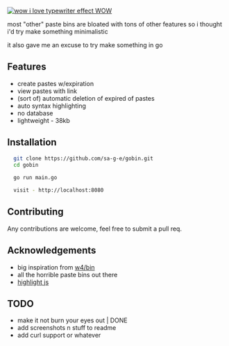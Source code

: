 [![wow i love typewriter effect WOW](https://readme-typing-svg.demolab.com?font=Fira+Code&pause=700&multiline=true&repeat=false&width=600&height=100&lines=gobin+-+a+minimalistic+paste+bin+written+in+go;first+go+project+%F0%9F%A4%91)](https://saeg.xyz)

most "other" paste bins are bloated with tons of other features so i thought i'd try make something minimalistic

it also gave me an excuse to try make something in go
## Features

- create pastes w/expiration
- view pastes with link
- (sort of) automatic deletion of expired of pastes
- auto syntax highlighting
- no database
- lightweight - 38kb



## Installation

```bash
  git clone https://github.com/sa-g-e/gobin.git
  cd gobin
  
  go run main.go

  visit - http://localhost:8080

```

    
## Contributing

Any contributions are welcome, feel free to submit a pull req.


## Acknowledgements

 - big inspiration from [w4/bin](https://github.com/w4/bin)
 - all the horrible paste bins out there
 - [highlight js](https://highlightjs.org/)

## TODO

- make it not burn your eyes out | DONE
- add screenshots n stuff to readme
- add curl support or whatever

